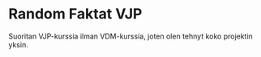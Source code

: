 # Random Faktat VJP

Suoritan VJP-kurssia ilman VDM-kurssia, joten olen tehnyt koko projektin yksin. 